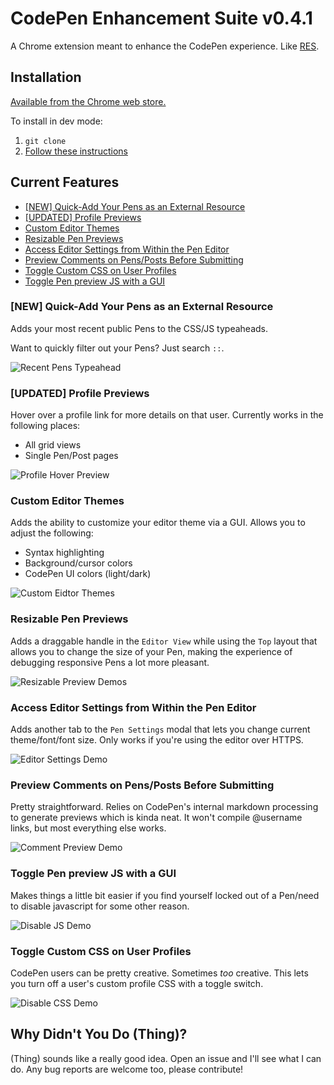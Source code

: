 # CodePen Enhancement Suite v0.4.1

A Chrome extension meant to enhance the CodePen experience. Like [RES](https://github.com/honestbleeps/Reddit-Enhancement-Suite).

## Installation

[Available from the Chrome web store.](https://chrome.google.com/webstore/detail/codepen-enhancement-suite/olmbnbpkgkagfnkdmaehjcpdkfkfokim)

To install in dev mode:

1. `git clone` 
2. [Follow these instructions](https://developer.chrome.com/extensions/getstarted#unpacked)

## Current Features

* [\[NEW\] Quick-Add Your Pens as an External Resource](#new-quick-add-your-pens-as-an-external-resource)
* [\[UPDATED\] Profile Previews](#updated-profile-previews)
* [Custom Editor Themes](#custom-editor-themes)
* [Resizable Pen Previews](#resizable-pen-previews)
* [Access Editor Settings from Within the Pen Editor](#access-editor-settings-from-within-the-pen-editor)
* [Preview Comments on Pens/Posts Before Submitting](#preview-comments-on-pensposts-before-submitting)
* [Toggle Custom CSS on User Profiles](#toggle-custom-css-on-user-profiles)
* [Toggle Pen preview JS with a GUI](#toggle-pen-preview-js-with-a-gui)

### [NEW] Quick-Add Your Pens as an External Resource

Adds your most recent public Pens to the CSS/JS typeaheads.

Want to quickly filter out your Pens? Just search `::`.

![Recent Pens Typeahead](/demo_images/typeahead.gif)

### [UPDATED] Profile Previews

Hover over a profile link for more details on that user. Currently works in the following places:

* All grid views
* Single Pen/Post pages


![Profile Hover Preview](/demo_images/profile_preview.gif)

### Custom Editor Themes

Adds the ability to customize your editor theme via a GUI. Allows you to adjust the following:

* Syntax highlighting
* Background/cursor colors
* CodePen UI colors (light/dark)

![Custom Eidtor Themes](/demo_images/custom_theme.png)

### Resizable Pen Previews

Adds a draggable handle in the `Editor View` while using the `Top` layout that allows you to change the size of your Pen, making the experience of debugging responsive Pens a lot more pleasant. 

![Resizable Preview Demos](/demo_images/resize_preview.gif)

### Access Editor Settings from Within the Pen Editor

Adds another tab to the `Pen Settings` modal that lets you change current theme/font/font size. Only works if you're using the editor over HTTPS.

![Editor Settings Demo](demo_images/editor_settings.gif)

### Preview Comments on Pens/Posts Before Submitting

Pretty straightforward. Relies on CodePen's internal markdown processing to generate previews which is kinda neat. It won't compile @username links, but most everything else works.

![Comment Preview Demo](demo_images/comment_preview.gif)

### Toggle Pen preview JS with a GUI

Makes things a little bit easier if you find yourself locked out of a Pen/need to disable javascript for some other reason.

![Disable JS Demo](demo_images/disable_js.png)

### Toggle Custom CSS on User Profiles

CodePen users can be pretty creative. Sometimes _too_ creative. This lets you turn off a user's custom profile CSS with a toggle switch.

![Disable CSS Demo](demo_images/disable_css.gif)

## Why Didn't You Do (Thing)?

(Thing) sounds like a really good idea. Open an issue and I'll see what I can do. Any bug reports are welcome too, please contribute!
